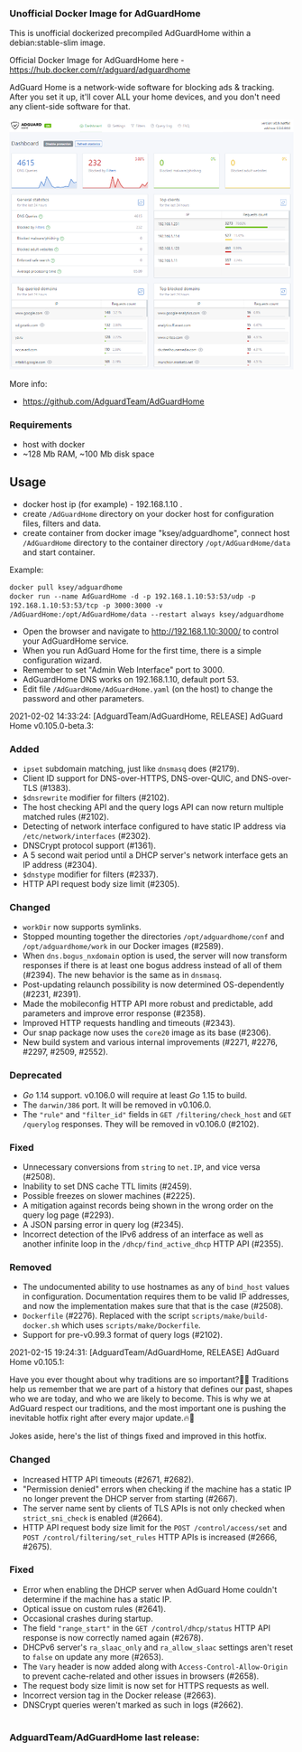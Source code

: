 ### Unofficial Docker Image for AdGuardHome
This is unofficial dockerized precompiled AdGuardHome within a debian:stable-slim image.

Official Docker Image for AdGuardHome here - https://hub.docker.com/r/adguard/adguardhome

AdGuard Home is a network-wide software for blocking ads & tracking. After you set it up, it'll cover ALL your home devices, and you don't need any client-side software for that.

![AdGuardHome](https://raw.githubusercontent.com/MrKsey/AdGuardHome/master/adh.PNG)

More info:
- https://github.com/AdguardTeam/AdGuardHome

### Requirements

* host with docker
* ~128 Mb RAM, ~100 Mb disk space 

## Usage

* docker host ip (for example) - 192.168.1.10 .
* create ```/AdGuardHome``` directory on your docker host for configuration files, filters and data.
* create container from docker image "ksey/adguardhome", connect host ```/AdGuardHome``` directory to the container directory ```/opt/AdGuardHome/data``` and start container.

Example:
```
docker pull ksey/adguardhome
docker run --name AdGuardHome -d -p 192.168.1.10:53:53/udp -p 192.168.1.10:53:53/tcp -p 3000:3000 -v /AdGuardHome:/opt/AdGuardHome/data --restart always ksey/adguardhome
```

* Open the browser and navigate to http://192.168.1.10:3000/ to control your AdGuardHome service.
* When you run AdGuard Home for the first time, there is a simple configuration wizard.
* Remember to set "Admin Web Interface" port to 3000.
* AdGuardHome DNS works on 192.168.1.10, default port 53.
* Edit file ```/AdGuardHome/AdGuardHome.yaml``` (on the host) to change the password and other parameters.



































































































2021-02-02 14:33:24: [AdguardTeam/AdGuardHome, RELEASE] AdGuard Home v0.105.0-beta.3:

### Added

- `ipset` subdomain matching, just like `dnsmasq` does (#2179).
- Client ID support for DNS-over-HTTPS, DNS-over-QUIC, and DNS-over-TLS (#1383).
- `$dnsrewrite` modifier for filters (#2102).
- The host checking API and the query logs API can now return multiple matched rules (#2102).
- Detecting of network interface configured to have static IP address via `/etc/network/interfaces` (#2302).
- DNSCrypt protocol support (#1361).
- A 5 second wait period until a DHCP server's network interface gets an IP address (#2304).
- `$dnstype` modifier for filters (#2337).
- HTTP API request body size limit (#2305).

### Changed

- `workDir` now supports symlinks.
- Stopped mounting together the directories `/opt/adguardhome/conf` and `/opt/adguardhome/work` in our Docker images (#2589).
- When `dns.bogus_nxdomain` option is used, the server will now transform responses if there is at least one bogus address instead of all of them (#2394).  The new behavior is the same as in `dnsmasq`.
- Post-updating relaunch possibility is now determined OS-dependently (#2231, #2391).
- Made the mobileconfig HTTP API more robust and predictable, add parameters and improve error response (#2358).
- Improved HTTP requests handling and timeouts (#2343).
- Our snap package now uses the `core20` image as its base (#2306).
- New build system and various internal improvements (#2271, #2276, #2297, #2509, #2552).

### Deprecated

- _Go_ 1.14 support.  v0.106.0 will require at least _Go_ 1.15 to build.
- The `darwin/386` port.  It will be removed in v0.106.0.
- The `"rule"` and `"filter_id"` fields in `GET /filtering/check_host` and `GET /querylog` responses.  They will be removed in v0.106.0 (#2102).

### Fixed

- Unnecessary conversions from `string` to `net.IP`, and vice versa (#2508).
- Inability to set DNS cache TTL limits (#2459).
- Possible freezes on slower machines (#2225).
- A mitigation against records being shown in the wrong order on the query log page (#2293).
- A JSON parsing error in query log (#2345).
- Incorrect detection of the IPv6 address of an interface as well as another infinite loop in the `/dhcp/find_active_dhcp` HTTP API (#2355).

### Removed

- The undocumented ability to use hostnames as any of `bind_host` values in configuration.  Documentation requires them to be valid IP addresses, and now the implementation makes sure that that is the case (#2508).
- `Dockerfile` (#2276).  Replaced with the script `scripts/make/build-docker.sh` which uses `scripts/make/Dockerfile`.
- Support for pre-v0.99.3 format of query logs (#2102).


2021-02-15 19:24:31: [AdguardTeam/AdGuardHome, RELEASE] AdGuard Home v0.105.1:

Have you ever thought about why traditions are so important?🧙‍♂️ Traditions help us remember that we are part of a history that defines our past, shapes who we are today, and who we are likely to become. This is why we at AdGuard respect our traditions, and the most important one is pushing the inevitable hotfix right after every major update.🔥🔧

Jokes aside, here's the list of things fixed and improved in this hotfix.

### Changed

- Increased HTTP API timeouts (#2671, #2682).
- "Permission denied" errors when checking if the machine has a static IP no longer prevent the DHCP server from starting (#2667).
- The server name sent by clients of TLS APIs is not only checked when `strict_sni_check` is enabled (#2664).
- HTTP API request body size limit for the `POST /control/access/set` and `POST /control/filtering/set_rules` HTTP APIs is increased (#2666, #2675).

### Fixed

- Error when enabling the DHCP server when AdGuard Home couldn't determine if the machine has a static IP.
- Optical issue on custom rules (#2641).
- Occasional crashes during startup.
- The field `"range_start"` in the `GET /control/dhcp/status` HTTP API response is now correctly named again (#2678).
- DHCPv6 server's `ra_slaac_only` and `ra_allow_slaac` settings aren't reset to `false` on update any more (#2653).
- The `Vary` header is now added along with `Access-Control-Allow-Origin` to prevent cache-related and other issues in browsers (#2658).
- The request body size limit is now set for HTTPS requests as well.
- Incorrect version tag in the Docker release (#2663).
- DNSCrypt queries weren't marked as such in logs (#2662).
# #
### AdguardTeam/AdGuardHome last release:
